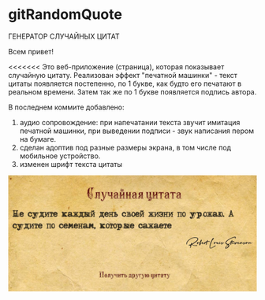 # gitRandomQuote

ГЕНЕРАТОР СЛУЧАЙНЫХ ЦИТАТ

Всем привет!

<<<<<<< 
Это веб-приложение (страница), которая показывает случайную цитату. Реализован эффект "печатной машинки" - текст цитаты появляется постепенно, по 1 букве, как будто его печатают в реальном времени. Затем так же по 1 букве появляется подпись автора.

В последнем коммите добавлено:

1. аудио сопровождение: при напечатании текста звучит имитация печатной машинки, при выведении подписи - звук написания пером на бумаге.
2. сделан адоптив под разные размеры экрана, в том числе под мобильное устройство.
3. изменен шрифт текста цитаты

![screenShot](https://github.com/Manakovnik/gitRandomQuote/blob/main/ScreenShot.jpg)
